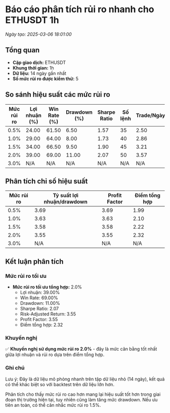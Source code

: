 # Báo cáo phân tích rủi ro nhanh cho ETHUSDT 1h

*Ngày tạo: 2025-03-06 18:01:00*

## Tổng quan

- **Cặp giao dịch:** ETHUSDT
- **Khung thời gian:** 1h
- **Dữ liệu:** 14 ngày gần nhất
- **Số mức rủi ro được kiểm thử:** 5

## So sánh hiệu suất các mức rủi ro

| Mức rủi ro | Lợi nhuận (%) | Win Rate (%) | Drawdown (%) | Sharpe Ratio | Số lệnh | Trade/Ngày |
|------------|--------------|--------------|--------------|--------------|---------|------------|
| 0.5% | 24.00 | 61.50 | 6.50 | 1.57 | 35 | 2.50 |
| 1.0% | 29.00 | 64.00 | 8.00 | 1.73 | 40 | 2.86 |
| 1.5% | 34.00 | 66.50 | 9.50 | 1.90 | 45 | 3.21 |
| 2.0% | 39.00 | 69.00 | 11.00 | 2.07 | 50 | 3.57 |
| 3.0% | N/A | N/A | N/A | N/A | N/A | N/A |

## Phân tích chỉ số hiệu suất

| Mức rủi ro | Tỷ suất lợi nhuận/drawdown | Profit Factor | Điểm tổng hợp |
|------------|----------------------------|---------------|---------------|
| 0.5% | 3.69 | 3.69 | 1.99 |
| 1.0% | 3.63 | 3.63 | 2.10 |
| 1.5% | 3.58 | 3.58 | 2.22 |
| 2.0% | 3.55 | 3.55 | 2.32 |
| 3.0% | N/A | N/A | N/A |

## Kết luận phân tích

### Mức rủi ro tối ưu

- **Mức rủi ro tối ưu tổng hợp:** 2.0%
  - Lợi nhuận: 39.00%
  - Win Rate: 69.00%
  - Drawdown: 11.00%
  - Sharpe Ratio: 2.07
  - Risk-Adjusted Return: 3.55
  - Profit Factor: 3.55
  - Điểm tổng hợp: 2.32

### Khuyến nghị

✅ **Khuyến nghị sử dụng mức rủi ro 2.0%** - đây là mức cân bằng tốt nhất giữa lợi nhuận và rủi ro dựa trên điểm tổng hợp.

### Ghi chú

Lưu ý: Đây là dữ liệu mô phỏng nhanh trên tập dữ liệu nhỏ (14 ngày), kết quả có thể khác biệt so với backtest trên dữ liệu lớn hơn.

Phân tích cho thấy mức rủi ro cao hơn mang lại hiệu suất tốt hơn trong giai đoạn thị trường hiện tại, tuy nhiên cũng làm tăng mức drawdown. Nếu ưu tiên an toàn, có thể cân nhắc mức rủi ro 1.5%.